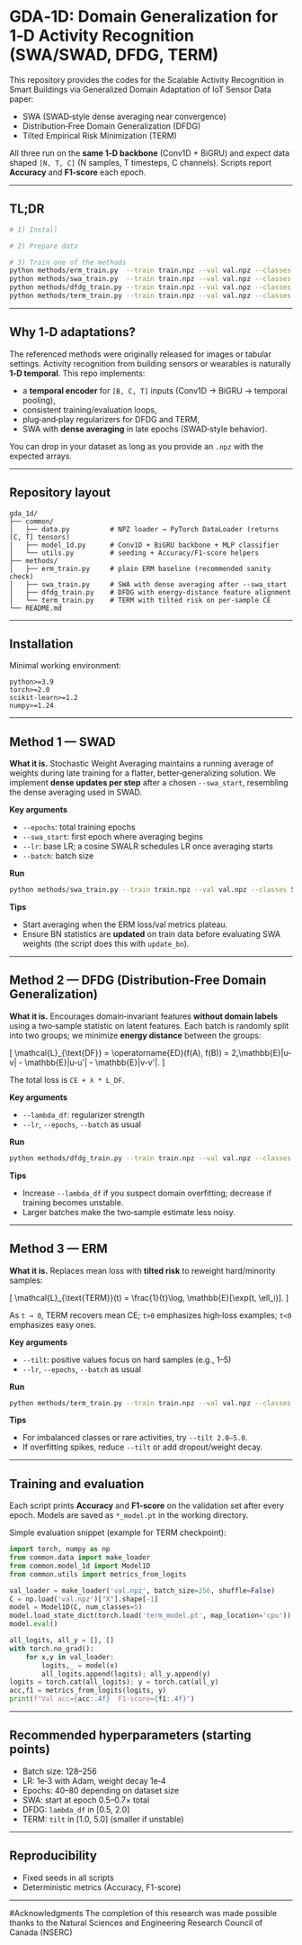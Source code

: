 
# GDA‑1D: Domain Generalization for 1‑D Activity Recognition (SWA/SWAD, DFDG, TERM)

This repository provides the codes for the Scalable Activity Recognition in Smart Buildings via Generalized
Domain Adaptation of IoT Sensor Data paper:
- SWA (SWAD‑style dense averaging near convergence)
- Distribution‑Free Domain Generalization (DFDG)
- Tilted Empirical Risk Minimization (TERM)

All three run on the **same 1‑D backbone** (Conv1D + BiGRU) and expect data shaped `[N, T, C]` (N samples, T timesteps, C channels). Scripts report **Accuracy** and **F1-score** each epoch.

---

## TL;DR

```bash
# 1) Install

# 2) Prepare data

# 3) Train one of the methods
python methods/erm_train.py  --train train.npz --val val.npz --classes 5
python methods/swa_train.py  --train train.npz --val val.npz --classes 5 --epochs 60 --swa_start 30
python methods/dfdg_train.py --train train.npz --val val.npz --classes 5 --lambda_df 1.0
python methods/term_train.py --train train.npz --val val.npz --classes 5 --tilt 3.0
```

---

## Why 1‑D adaptations?

The referenced methods were originally released for images or tabular settings. Activity recognition from building sensors or wearables is naturally **1‑D temporal**. This repo implements:
- a **temporal encoder** for `[B, C, T]` inputs (Conv1D → BiGRU → temporal pooling),
- consistent training/evaluation loops,
- plug‑and‑play regularizers for DFDG and TERM,
- SWA with **dense averaging** in late epochs (SWAD‑style behavior).

You can drop in your dataset as long as you provide an `.npz` with the expected arrays.

---

## Repository layout

```
gda_1d/
├── common/
│   ├── data.py          # NPZ loader → PyTorch DataLoader (returns [C, T] tensors)
│   ├── model_1d.py      # Conv1D + BiGRU backbone + MLP classifier
│   └── utils.py         # seeding + Accuracy/F1-score helpers
├── methods/
│   ├── erm_train.py     # plain ERM baseline (recommended sanity check)
│   ├── swa_train.py     # SWA with dense averaging after --swa_start
│   ├── dfdg_train.py    # DFDG with energy‑distance feature alignment
│   └── term_train.py    # TERM with tilted risk on per‑sample CE
└── README.md
```

---

## Installation

Minimal working environment:

```
python>=3.9
torch>=2.0
scikit-learn>=1.2
numpy>=1.24
```


---

## Method 1 — SWAD 

**What it is.** Stochastic Weight Averaging maintains a running average of weights during late training for a flatter, better‑generalizing solution. We implement **dense updates per step** after a chosen `--swa_start`, resembling the dense averaging used in SWAD.

**Key arguments**
- `--epochs`: total training epochs
- `--swa_start`: first epoch where averaging begins
- `--lr`: base LR; a cosine SWALR schedules LR once averaging starts
- `--batch`: batch size

**Run**

```bash
python methods/swa_train.py --train train.npz --val val.npz --classes 5 --epochs 60 --swa_start 30
```

**Tips**
- Start averaging when the ERM loss/val metrics plateau.
- Ensure BN statistics are **updated** on train data before evaluating SWA weights (the script does this with `update_bn`).

---

## Method 2 — DFDG (Distribution‑Free Domain Generalization)

**What it is.** Encourages domain‑invariant features **without domain labels** using a two‑sample statistic on latent features. Each batch is randomly split into two groups; we minimize **energy distance** between the groups:

\[ \mathcal{L}_{\text{DF}} = \operatorname{ED}(f(A), f(B)) = 2\,\mathbb{E}\|u-v\| - \mathbb{E}\|u-u'\| - \mathbb{E}\|v-v'\|. \]

The total loss is `CE + λ * L_DF`.

**Key arguments**
- `--lambda_df`: regularizer strength
- `--lr`, `--epochs`, `--batch` as usual

**Run**

```bash
python methods/dfdg_train.py --train train.npz --val val.npz --classes 5 --lambda_df 1.0
```

**Tips**
- Increase `--lambda_df` if you suspect domain overfitting; decrease if training becomes unstable.
- Larger batches make the two‑sample estimate less noisy.

---

## Method 3 — ERM 

**What it is.** Replaces mean loss with **tilted risk** to reweight hard/minority samples:

\[ \mathcal{L}_{\text{TERM}}(t) = \frac{1}{t}\log\, \mathbb{E}[\exp(t\, \ell_i)]. \]

As `t → 0`, TERM recovers mean CE; `t>0` emphasizes high‑loss examples; `t<0` emphasizes easy ones.

**Key arguments**
- `--tilt`: positive values focus on hard samples (e.g., 1–5)
- `--lr`, `--epochs`, `--batch` as usual

**Run**

```bash
python methods/term_train.py --train train.npz --val val.npz --classes 5 --tilt 3.0
```

**Tips**
- For imbalanced classes or rare activities, try `--tilt 2.0–5.0`.
- If overfitting spikes, reduce `--tilt` or add dropout/weight decay.

---

## Training and evaluation

Each script prints **Accuracy** and **F1-score** on the validation set after every epoch. Models are saved as `*_model.pt` in the working directory.

Simple evaluation snippet (example for TERM checkpoint):

```python
import torch, numpy as np
from common.data import make_loader
from common.model_1d import Model1D
from common.utils import metrics_from_logits

val_loader = make_loader('val.npz', batch_size=256, shuffle=False)
C = np.load('val.npz')["X"].shape[-1]
model = Model1D(C, num_classes=5)
model.load_state_dict(torch.load('term_model.pt', map_location='cpu'))
model.eval()

all_logits, all_y = [], []
with torch.no_grad():
    for x,y in val_loader:
        logits,_ = model(x)
        all_logits.append(logits); all_y.append(y)
logits = torch.cat(all_logits); y = torch.cat(all_y)
acc,f1 = metrics_from_logits(logits, y)
print(f"Val acc={acc:.4f}  F1-score={f1:.4f}")
```

---

## Recommended hyperparameters (starting points)

- Batch size: 128–256
- LR: 1e‑3 with Adam, weight decay 1e‑4
- Epochs: 40–80 depending on dataset size
- SWA: start at epoch 0.5–0.7× total
- DFDG: `lambda_df` in [0.5, 2.0]
- TERM: `tilt` in [1.0, 5.0] (smaller if unstable)

---

## Reproducibility

- Fixed seeds in all scripts
- Deterministic metrics (Accuracy, F1-score)


---
#Acknowledgments
The completion of this research was made possible
thanks to the Natural Sciences and Engineering Research
Council of Canada (NSERC)
